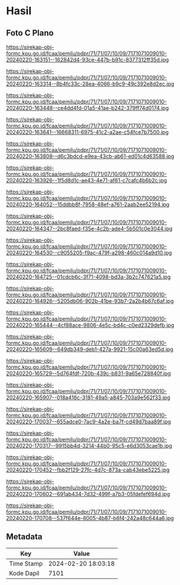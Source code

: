 # Hasil

## Foto C Plano

https://sirekap-obj-formc.kpu.go.id/fcaa/pemilu/pdpr/71/71/07/10/09/7171071009010-20240220-163151--162842d4-93ce-447b-b91c-8377312ff35d.jpg

https://sirekap-obj-formc.kpu.go.id/fcaa/pemilu/pdpr/71/71/07/10/09/7171071009010-20240220-163314--8b4fc33c-28ea-4066-b9c9-49c392e8d2ec.jpg

https://sirekap-obj-formc.kpu.go.id/fcaa/pemilu/pdpr/71/71/07/10/09/7171071009010-20240220-163448--ce4dd4fd-01a5-41ae-b242-379ff74d0174.jpg

https://sirekap-obj-formc.kpu.go.id/fcaa/pemilu/pdpr/71/71/07/10/09/7171071009010-20240220-163641--16668311-6975-41c2-a2ae-c54fce7b7500.jpg

https://sirekap-obj-formc.kpu.go.id/fcaa/pemilu/pdpr/71/71/07/10/09/7171071009010-20240220-163808--d6c3bdcd-e9ea-43cb-ab61-ed01c4d63588.jpg

https://sirekap-obj-formc.kpu.go.id/fcaa/pemilu/pdpr/71/71/07/10/09/7171071009010-20240220-163926--1f5d8d1c-ae43-4e71-af61-c7cafc4b6b2c.jpg

https://sirekap-obj-formc.kpu.go.id/fcaa/pemilu/pdpr/71/71/07/10/09/7171071009010-20240220-164052--15ddbb8f-7958-48ef-a761-2aab2ee52194.jpg

https://sirekap-obj-formc.kpu.go.id/fcaa/pemilu/pdpr/71/71/07/10/09/7171071009010-20240220-164347--2bc8faed-f35e-4c2b-ade4-5b501c0e3044.jpg

https://sirekap-obj-formc.kpu.go.id/fcaa/pemilu/pdpr/71/71/07/10/09/7171071009010-20240220-164530--c9055205-f9ac-479f-a298-460c014a9d10.jpg

https://sirekap-obj-formc.kpu.go.id/fcaa/pemilu/pdpr/71/71/07/10/09/7171071009010-20240220-164725--01cdcb6c-3f71-4098-bd3a-3b2c747621a5.jpg

https://sirekap-obj-formc.kpu.go.id/fcaa/pemilu/pdpr/71/71/07/10/09/7171071009010-20240220-164926--5205db06-902b-41be-93b7-2a2b4b67c6af.jpg

https://sirekap-obj-formc.kpu.go.id/fcaa/pemilu/pdpr/71/71/07/10/09/7171071009010-20240220-165444--4cf88ace-9806-4e5c-bd4c-c0ed2329defb.jpg

https://sirekap-obj-formc.kpu.go.id/fcaa/pemilu/pdpr/71/71/07/10/09/7171071009010-20240220-165609--649db349-deb1-427a-9921-15c00a63ed5d.jpg

https://sirekap-obj-formc.kpu.go.id/fcaa/pemilu/pdpr/71/71/07/10/09/7171071009010-20240220-165729--5d764fdf-720b-439c-b831-9a65e728840f.jpg

https://sirekap-obj-formc.kpu.go.id/fcaa/pemilu/pdpr/71/71/07/10/09/7171071009010-20240220-165907--018a416c-3181-49a5-a845-703a9e562f33.jpg

https://sirekap-obj-formc.kpu.go.id/fcaa/pemilu/pdpr/71/71/07/10/09/7171071009010-20240220-170037--655adce0-7ac9-4a2e-ba7f-cd49d7baa89f.jpg

https://sirekap-obj-formc.kpu.go.id/fcaa/pemilu/pdpr/71/71/07/10/09/7171071009010-20240220-170317--9915bb4d-3214-44b0-95c5-e6d3053cae1b.jpg

https://sirekap-obj-formc.kpu.go.id/fcaa/pemilu/pdpr/71/71/07/10/09/7171071009010-20240220-170452--fbb2f129-27fc-4d7c-873a-cab43ebe5225.jpg

https://sirekap-obj-formc.kpu.go.id/fcaa/pemilu/pdpr/71/71/07/10/09/7171071009010-20240220-170602--691ab434-7d32-499f-a7b3-05fdefef694d.jpg

https://sirekap-obj-formc.kpu.go.id/fcaa/pemilu/pdpr/71/71/07/10/09/7171071009010-20240220-170708--537f644e-8005-4b87-b6f4-242a48c644a6.jpg


## Metadata

| Key        | Value               |
| ---------- | ------------------- |
| Time Stamp | 2024-02-20 18:03:18 |
| Kode Dapil | 7101                |



